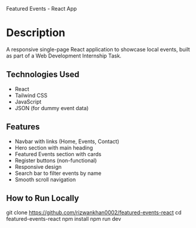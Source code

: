 Featured Events - React App
#  Description
A responsive single-page React application to showcase local events, built as part of a Web Development Internship Task.
##  Technologies Used
- React
- Tailwind CSS
- JavaScript
- JSON (for dummy event data)
## Features
- Navbar with links (Home, Events, Contact)
- Hero section with main heading
- Featured Events section with cards
- Register buttons (non-functional)
- Responsive design
- Search bar to filter events by name
- Smooth scroll navigation
## How to Run Locally
git clone https://github.com/rizwankhan0002/featured-events-react
cd featured-events-react
npm install
npm run dev
